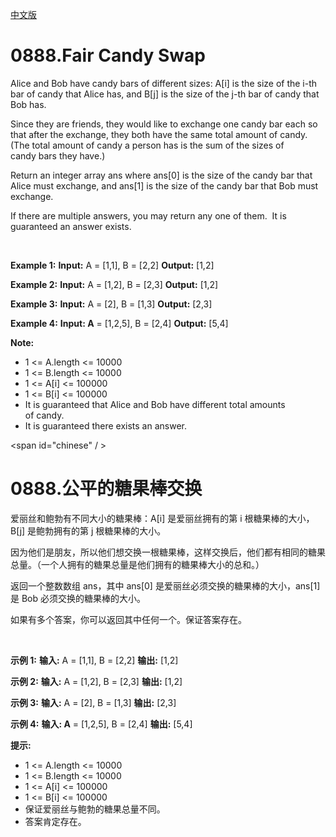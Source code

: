 [中文版](#chinese)
# 0888.Fair Candy Swap
Alice and Bob have candy bars of different sizes: A[i] is the size of the i-th bar of candy that Alice has, and B[j] is the size of the j-th bar of candy that Bob has.

Since they are friends, they would like to exchange one candy bar each so that after the exchange, they both have the same total amount of candy.  (The total amount of candy a person has is the sum of the sizes of candy bars they have.)

Return an integer array ans where ans[0] is the size of the candy bar that Alice must exchange, and ans[1] is the size of the candy bar that Bob must exchange.

If there are multiple answers, you may return any one of them.  It is guaranteed an answer exists.

 

**Example 1:**
**Input:** A = [1,1], B = [2,2]
**Output:** [1,2]

**Example 2:**
**Input:** A = [1,2], B = [2,3]
**Output:** [1,2]

**Example 3:**
**Input:** A = [2], B = [1,3]
**Output:** [2,3]

**Example 4:**
**Input: A** = [1,2,5], B = [2,4]
**Output:** [5,4]
 

**Note:**

* 1 <= A.length <= 10000
* 1 <= B.length <= 10000
* 1 <= A[i] <= 100000
* 1 <= B[i] <= 100000
* It is guaranteed that Alice and Bob have different total amounts of candy.
* It is guaranteed there exists an answer.


<span id="chinese" / >
# 0888.公平的糖果棒交换

爱丽丝和鲍勃有不同大小的糖果棒：A[i] 是爱丽丝拥有的第 i 根糖果棒的大小，B[j] 是鲍勃拥有的第 j 根糖果棒的大小。

因为他们是朋友，所以他们想交换一根糖果棒，这样交换后，他们都有相同的糖果总量。（一个人拥有的糖果总量是他们拥有的糖果棒大小的总和。）

返回一个整数数组 ans，其中 ans[0] 是爱丽丝必须交换的糖果棒的大小，ans[1] 是 Bob 必须交换的糖果棒的大小。

如果有多个答案，你可以返回其中任何一个。保证答案存在。

 

**示例 1:**
**输入:** A = [1,1], B = [2,2]
**输出:** [1,2]

**示例 2:**
**输入:** A = [1,2], B = [2,3]
**输出:** [1,2]

**示例 3:**
**输入:** A = [2], B = [1,3]
**输出:** [2,3]

**示例 4:**
**输入: A** = [1,2,5], B = [2,4]
**输出:** [5,4]
 

**提示:**

* 1 <= A.length <= 10000
* 1 <= B.length <= 10000
* 1 <= A[i] <= 100000
* 1 <= B[i] <= 100000
* 保证爱丽丝与鲍勃的糖果总量不同。
* 答案肯定存在。
